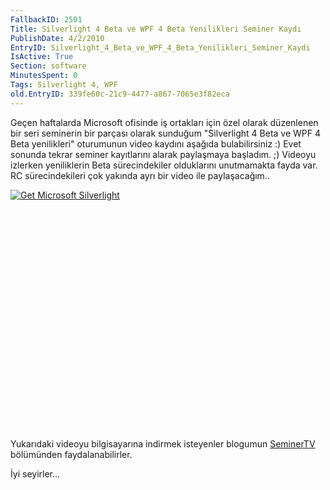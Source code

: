 ```yaml
---
FallbackID: 2501
Title: Silverlight 4 Beta ve WPF 4 Beta Yenilikleri Seminer Kaydı
PublishDate: 4/2/2010
EntryID: Silverlight_4_Beta_ve_WPF_4_Beta_Yenilikleri_Seminer_Kaydi
IsActive: True
Section: software
MinutesSpent: 0
Tags: Silverlight 4, WPF
old.EntryID: 339fe60c-21c9-4477-a867-7065e3f82eca
---
```

Geçen haftalarda Microsoft ofisinde iş ortakları için özel olarak
düzenlenen bir seri seminerin bir parçası olarak sunduğum "Silverlight 4
Beta ve WPF 4 Beta yenilikleri" oturumunun video kaydını aşağıda
bulabilirsiniz :) Evet sonunda tekrar seminer kayıtlarını alarak
paylaşmaya başladım. ;) Videoyu izlerken yeniliklerin Beta
sürecindekiler olduklarını unutmamakta fayda var. RC sürecindekileri çok
yakında ayrı bir video ile paylaşacağım..

<div style="width:512px;height:384px;">

[![Get Microsoft
Silverlight](http://go2.microsoft.com/fwlink/?LinkId=108181)](http://go2.microsoft.com/fwlink/?LinkID=124807)

</div>

Yukarıdaki videoyu bilgisayarına indirmek isteyenler blogumun
[SeminerTV](http://daron.yondem.com/tr/formatpage.aspx?path=seminertv.format.html)
bölümünden faydalanabilirler.

İyi seyirler...


